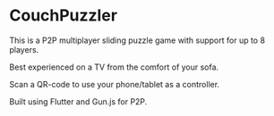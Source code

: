 # CouchPuzzler



This is a P2P multiplayer sliding puzzle game with support for up to 8 players.

Best experienced on a TV from the comfort of your sofa.

Scan a QR-code to use your phone/tablet as a controller.


Built using Flutter and Gun.js for P2P.
